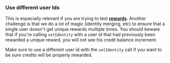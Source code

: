 
### Use different user Ids

This is especially relevant if you are trying to test **[rewards](/recipes/advanced_referral_incentives/{{page.platform}}/#rewards)**. Another challenge is that we do a lot of magic (identity merging, etc) to ensure that a single user doesn't get unique rewards multiple times. You should beware that if you're calling `setIdentity` with a user id that had previously been rewarded a unique reward, you will not see his credit balance increment.

Make sure to use a different user id with the `setIdentity` call if you want to be sure credits will be properly rewarded.

